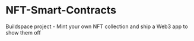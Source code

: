 # NFT-Smart-Contracts
Buildspace project - Mint your own NFT collection and ship a Web3 app to show them off
